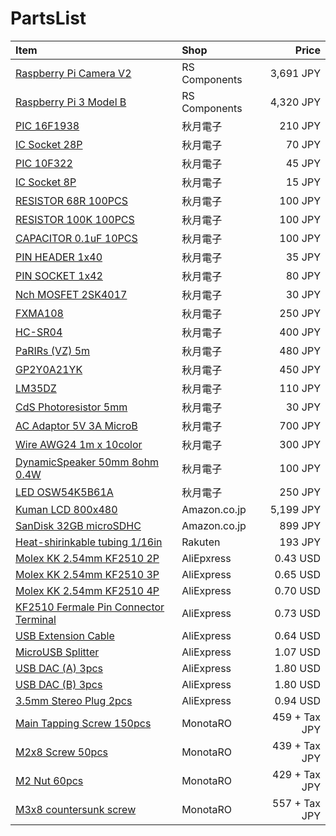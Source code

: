 # PartsList

| Item                                                                                                         | Shop          | Price         |
|:-------------------------------------------------------------------------------------------------------------|:--------------|--------------:|
| [Raspberry Pi Camera V2](https://jp.rs-online.com/web/p/video-modules/9132664/)                              | RS Components | 3,691 JPY     |
| [Raspberry Pi 3 Model B](https://jp.rs-online.com/web/p/processor-microcontroller-development-kits/1225826/) | RS Components | 4,320 JPY     |
| [PIC 16F1938](http://akizukidenshi.com/catalog/g/gI-04357/)                                                  | 秋月電子      | 210 JPY       |
| [IC Socket 28P](http://akizukidenshi.com/catalog/g/gP-01339/)                                                | 秋月電子      | 70 JPY        |
| [PIC 10F322](http://akizukidenshi.com/catalog/g/gI-05824/)                                                   | 秋月電子      | 45 JPY        |
| [IC Socket 8P](http://akizukidenshi.com/catalog/g/gP-00035/)                                                 | 秋月電子      | 15 JPY        |
| [RESISTOR 68R 100PCS](http://akizukidenshi.com/catalog/g/gR-07801/)                                          | 秋月電子      | 100 JPY       |
| [RESISTOR 100K 100PCS](http://akizukidenshi.com/catalog/g/gR-07853/)                                         | 秋月電子      | 100 JPY       |
| [CAPACITOR 0.1uF 10PCS](http://akizukidenshi.com/catalog/g/gP-04065/)                                        | 秋月電子      | 100 JPY       |
| [PIN HEADER 1x40](http://akizukidenshi.com/catalog/g/gC-00167/)                                              | 秋月電子      | 35 JPY        |
| [PIN SOCKET 1x42](http://akizukidenshi.com/catalog/g/gC-05779/)                                              | 秋月電子      | 80 JPY        |
| [Nch MOSFET 2SK4017](http://akizukidenshi.com/catalog/g/gI-07597/)                                           | 秋月電子      | 30 JPY        |
| [FXMA108](http://akizukidenshi.com/catalog/g/gM-04522/)                                                      | 秋月電子      | 250 JPY       |
| [HC-SR04](http://akizukidenshi.com/catalog/g/gM-11009/)                                                      | 秋月電子      | 400 JPY       |
| [PaRIRs (VZ) 5m](http://akizukidenshi.com/catalog/g/gM-09750/)                                               | 秋月電子      | 480 JPY       |
| [GP2Y0A21YK](http://akizukidenshi.com/catalog/g/gI-02551/)                                                   | 秋月電子      | 450 JPY       |
| [LM35DZ](http://akizukidenshi.com/catalog/g/gI-00116/)                                                       | 秋月電子      | 110 JPY       |
| [CdS Photoresistor 5mm](http://akizukidenshi.com/catalog/g/gI-00110/)                                        | 秋月電子      | 30 JPY        |
| [AC Adaptor 5V 3A MicroB](http://akizukidenshi.com/catalog/g/gM-12001/)                                      | 秋月電子      | 700 JPY       |
| [Wire AWG24 1m x 10color](http://akizukidenshi.com/catalog/g/gP-10672/)                                      | 秋月電子      | 300 JPY       |
| [DynamicSpeaker 50mm 8ohm 0.4W](http://akizukidenshi.com/catalog/g/gP-09013/)                                | 秋月電子      | 100 JPY       |
| [LED OSW54K5B61A](http://akizukidenshi.com/catalog/g/gI-04764/)                                              | 秋月電子      | 250 JPY       |
| [Kuman LCD 800x480](https://www.amazon.co.jp/dp/B01GZXMIUU/)                                                 | Amazon.co.jp  | 5,199 JPY     |
| [SanDisk 32GB microSDHC](https://www.amazon.co.jp/dp/B074W6YY8K/)                                            | Amazon.co.jp  | 899 JPY       |
| [Heat-shirinkable tubing 1/16in](https://item.rakuten.co.jp/auc-treevillage/hstt06-48-q/)                    | Rakuten       | 193 JPY       |
| [Molex KK 2.54mm KF2510 2P](https://www.aliexpress.com/item//32820017968.html)                               | AliEpxress    | 0.43 USD      |
| [Molex KK 2.54mm KF2510 3P](https://www.aliexpress.com/item//32801489541.html)                               | AliExpress    | 0.65 USD      |
| [Molex KK 2.54mm KF2510 4P](https://www.aliexpress.com/item//32827103841.html)                               | AliExpress    | 0.70 USD      |
| [KF2510 Fermale Pin Connector Terminal](https://www.aliexpress.com/item//32825549837.html)                   | AliExpress    | 0.73 USD      |
| [USB Extension Cable](https://www.aliexpress.com/item//32908620406.html)                                     | AliExpress    | 0.64 USD      |
| [MicroUSB Splitter](https://www.aliexpress.com/item//32837528901.html)                                       | AliExpress    | 1.07 USD      |
| [USB DAC (A) 3pcs](https://www.aliexpress.com/item//32659748710.html)                                        | AliExpress    | 1.80 USD      |
| [USB DAC (B) 3pcs](https://www.aliexpress.com/item//32673744597.html)                                        | AliExpress    | 1.80 USD      |
| [3.5mm Stereo Plug 2pcs](https://www.aliexpress.com/item//32821667409.html)                                  | AliExpress    | 0.94 USD      |
| [Main Tapping Screw 150pcs](https://www.monotaro.com/p/0551/3322/)                                           | MonotaRO      | 459 + Tax JPY |
| [M2x8 Screw 50pcs](https://www.monotaro.com/p/4926/3426/)                                                    | MonotaRO      | 439 + Tax JPY |
| [M2 Nut 60pcs](https://www.monotaro.com/p/2344/2642/)                                                        | MonotaRO      | 429 + Tax JPY |
| [M3x8 countersunk screw](https://www.monotaro.com/p/0830/6864/)                                              | MonotaRO      | 557 + Tax JPY |

